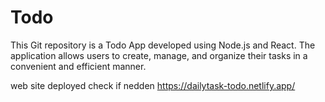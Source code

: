 # Todo
This Git repository is a Todo App developed using Node.js and React. The application allows users to create, manage, and organize their tasks in a convenient and efficient manner.
 
 web site deployed check if nedden
https://dailytask-todo.netlify.app/
